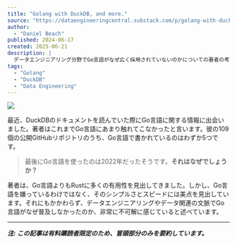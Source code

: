 ```yaml
---
title: "Golang with DuckDB, and more."
source: "https://dataengineeringcentral.substack.com/p/golang-with-duckdb-and-more?publication_id=1224799&utm_campaign=email-post-title&r=1me00b&utm_medium=email"
author:
  - "Daniel Beach"
published: 2024-06-17
created: 2025-06-21
description: |
  データエンジニアリング分野でGo言語がなぜ広く採用されていないのかについての著者の考察。DuckDBとの関連でGo言語に触れ、Rustと比較しながらそのシンプルさとスピードを評価しつつも、データ分野での普及に疑問を呈している。
tags:
  - "Golang"
  - "DuckDB"
  - "Data Engineering"
---
```

[![](https://substackcdn.com/image/fetch/w_1456,c_limit,f_auto,q_auto:good,fl_progressive:steep/https%3A%2F%2Fsubstack-post-media.s3.amazonaws.com%2Fpublic%2Fimages%2Fb5974935-53fb-489d-9072-5dea87d07ed6_1024x1024.png)](https://substackcdn.com/image/fetch/f_auto%2Cq_auto%3Agood%2Cfl_progressive%3Asteep/https%3A//substack-post-media.s3.amazonaws.com/public/images/b5974935-53fb-489d-9072-5dea87d07ed6_1024x1024.png)

最近、DuckDBのドキュメントを読んでいた際にGo言語に関する情報に出会いました。著者はこれまでGo言語にあまり触れてこなかったと言います。彼の109個の公開GitHubリポジトリのうち、Go言語で書かれているのはわずか5つです。

> 最後にGo言語を使ったのは2022年だったそうです。**それはなぜでしょうか？**

著者は、Go言語よりもRustに多くの有用性を見出してきました。しかし、Go言語を嫌っているわけではなく、そのシンプルさとスピードには美点を見出しています。それにもかかわらず、データエンジニアリングやデータ関連の文脈でGo言語がなぜ普及しなかったのか、非常に不可解に感じていると述べています。

---

***注: この記事は有料購読者限定のため、冒頭部分のみを要約しています。***

